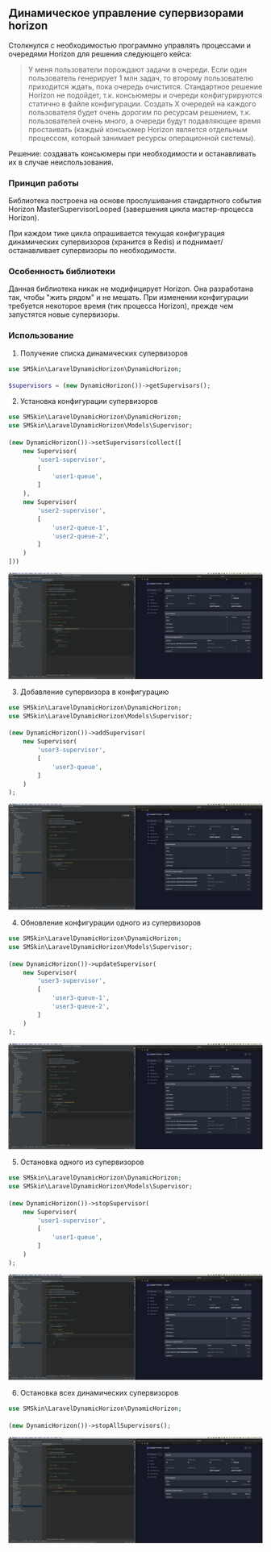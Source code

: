 ## Динамическое управление супервизорами horizon
Столкнулся с необходимостью программно управлять процессами и очередями Horizon для решения следующего кейса:

> У меня пользователи порождают задачи в очереди. Если один пользователь генерирует 1 млн задач, то второму пользователю приходится ждать, пока очередь очистится. Стандартное решение Horizon не подойдет, т.к. консьюмеры и очереди конфигурируются статично в файле конфигурации. Создать Х очередей на каждого пользователя будет очень дорогим по ресурсам решением, т.к. пользователей очень много, а очереди будут подавляющее время простаивать (каждый консьюмер Horizon является отдельным процессом, который занимает ресурсы операционной системы).

Решение: создавать консьюмеры при необходимости и останавливать их в случае неиспользования.

### Принцип работы
Библиотека построена на основе прослушивания стандартного события Horizon MasterSupervisorLooped (завершения цикла мастер-процесса Horizon).

При каждом тике цикла опрашивается текущая конфигурация динамических супервизоров (хранится в Redis) и поднимает/останавливает супервизоры по необходимости.

### Особенность библиотеки
Данная библиотека никак не модифицирует Horizon. Она разработана так, чтобы "жить рядом" и не мешать. При изменении конфигурации требуется некоторое время (тик процесса Horizon), прежде чем запустятся новые супервизоры.

### Использование
1. Получение списка динамических супервизоров
```php
use SMSkin\LaravelDynamicHorizon\DynamicHorizon;

$supervisors = (new DynamicHorizon())->getSupervisors();
```
2. Установка конфигурации супервизоров
```php
use SMSkin\LaravelDynamicHorizon\DynamicHorizon;  
use SMSkin\LaravelDynamicHorizon\Models\Supervisor;

(new DynamicHorizon())->setSupervisors(collect([
    new Supervisor(
        'user1-supervisor',
        [
            'user1-queue',
        ]
    ),
    new Supervisor(
        'user2-supervisor',
        [
            'user2-queue-1',
            'user2-queue-2',
        ]
    )
]))
```
![set configuration screenshot](https://github.com/smskin/laravel-dynamic-horizon/blob/readme/screenshots/set.png)

3. Добавление супервизора в конфигурацию
```php
use SMSkin\LaravelDynamicHorizon\DynamicHorizon;  
use SMSkin\LaravelDynamicHorizon\Models\Supervisor;

(new DynamicHorizon())->addSupervisor(
    new Supervisor(
        'user3-supervisor',
        [
            'user3-queue',
        ]
    )
);
```
![add supervisor screenshot](https://github.com/smskin/laravel-dynamic-horizon/blob/readme/screenshots/add.png)

4. Обновление конфигурации одного из супервизоров
```php
use SMSkin\LaravelDynamicHorizon\DynamicHorizon;  
use SMSkin\LaravelDynamicHorizon\Models\Supervisor;

(new DynamicHorizon())->updateSupervisor(
    new Supervisor(
        'user3-supervisor',
        [
            'user3-queue-1',
            'user3-queue-2',
        ]
    )
);
```
![update supervisor screenshot](https://github.com/smskin/laravel-dynamic-horizon/blob/readme/screenshots/update.png)

5. Остановка одного из супервизоров
```php
use SMSkin\LaravelDynamicHorizon\DynamicHorizon;  
use SMSkin\LaravelDynamicHorizon\Models\Supervisor;

(new DynamicHorizon())->stopSupervisor(
    new Supervisor(
        'user1-supervisor',
        [
            'user1-queue',
        ]
    )
);
```
![stop supervisor screenshot](https://github.com/smskin/laravel-dynamic-horizon/blob/readme/screenshots/stop.png)

6. Остановка всех динамических супервизоров
```php
use SMSkin\LaravelDynamicHorizon\DynamicHorizon;  

(new DynamicHorizon())->stopAllSupervisors();
```
![stop all supervisors screenshot](https://github.com/smskin/laravel-dynamic-horizon/blob/readme/screenshots/stop_all.png)

